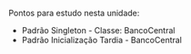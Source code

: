 Pontos para estudo nesta unidade: 
- Padrão Singleton - Classe: BancoCentral
- Padrão Inicialização Tardia - BancoCentral